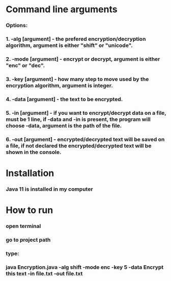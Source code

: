 # Command line arguments
### Options:
### 1. -alg [argument] - the prefered encryption/decryption algorithm, argument is either "shift" or "unicode".
### 2. -mode [argument] - encrypt or decrypt, argument is either "enc" or "dec".
### 3. -key [argument] - how many step to move used by the encryption algorithm, argument is integer.
### 4. -data [argument] - the text to be encrypted.
### 5. -in [argument] - if you want to encrypt/decrypt data on a file, must be 1 line, if -data and -in is present, the program will choose -data, argument is the path of the file.
### 6. -out [argument] - encrypted/decrypted text will be saved on a file, if not declared the encrypted/decrypted text will be shown in the console.

# Installation
### Java 11 is installed in my computer

# How to run

### open terminal
### go to project path
### type:
### java Encryption.java -alg shift -mode enc -key 5 -data Encrypt this text -in file.txt -out file.txt